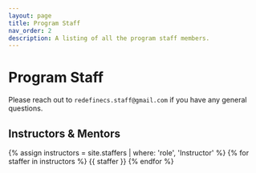 ```yaml
---
layout: page
title: Program Staff
nav_order: 2
description: A listing of all the program staff members.
---
```


# Program Staff

Please reach out to `redefinecs.staff@gmail.com` if you have any general questions.

## Instructors & Mentors

{% assign instructors = site.staffers | where: 'role', 'Instructor' %}
{% for staffer in instructors %}
{{ staffer }}
{% endfor %}
